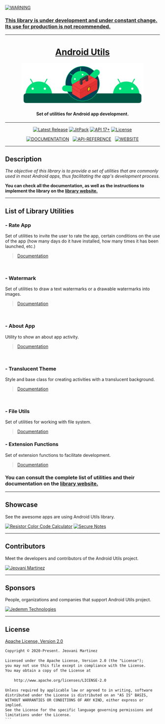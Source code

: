     
<a href="#"><img src="https://img.shields.io/badge/WARNING-blue?style=for-the-badge&label=%20&labelColor=gray&color=yellow&logoColor=FFFFFF" alt="WARNING">

### This library is under development and under constant change. Its use for production is not recommended.

---


<h1 align="center">Android Utils</h2>
<p align="center"><a href="https://jeovanimartinez.github.io/Android-Utils/" target="_blank" rel="noopener noreferrer"><img width="400" src="https://github.com/JeovaniMartinez/Android-Utils/blob/master/resources/introduction.svg" alt="Android Utils Logo"></a></p>
<h4 align="center">Set of utilities for Android app development.</h4>

---

<p align="center">
    <a href="https://github.com/JeovaniMartinez/Android-Utils/releases"><img src="https://img.shields.io/github/v/release/JeovaniMartinez/Android-Utils?color=orange&include_prereleases&style=flat-square" alt="Latest Release"></a>
    <a href="https://jitpack.io/#JeovaniMartinez/Android-Utils"><img src="https://img.shields.io/jitpack/v/github/JeovaniMartinez/Android-Utils?color=blue&style=flat-square" alt="JitPack"></a>
    <a href="#"><img src="https://img.shields.io/badge/API-17%2B-lightgrey?style=flat-square" alt="API 17+"></a>
    <a href="/LICENSE"><img src="https://img.shields.io/github/license/JeovaniMartinez/Android-Utils?style=flat-square" alt="License"></a>
</p>

<p align="center">
<a href="https://jeovanimartinez.github.io/Android-Utils/docs/"><img src="https://img.shields.io/badge/DOCS-DOCUMENTATION-blue?style=for-the-badge&logo=read-the-docs&label=%20&labelColor=3F3F3F&color=008097&logoColor=FFFFFF" alt="DOCUMENTATION"></a>&nbsp;&nbsp;
<a href="https://jeovanimartinez.github.io/Android-Utils/docs/reference/androidutils/index.html"><img src="https://img.shields.io/badge/API-REFERENCE-blue?style=for-the-badge&labelColor=3F3F3F&color=00996F" alt="API-REFERENCE"></a>&nbsp;&nbsp;
    <a href="https://jeovanimartinez.github.io/Android-Utils/"><img src="https://img.shields.io/badge/WEB-WEBSITE-blue?style=for-the-badge&logo=tor-browser&label=%20&labelColor=3F3F3F&color=DA5900&logoColor=FFFFFF" alt="WEBSITE"></a>
<p align="center">

---



## Description

_The objective of this library is to provide a set of utilities that are commonly used in most Android apps, thus facilitating the app's development process._

**You can check all the documentation, as well as the instructions to implement the library on the [library website.](https://jeovanimartinez.github.io/Android-Utils/docs/)**

---

## List of Library Utilities


### - Rate App
Set of utilities to invite the user to rate the app, certain conditions on the use of the app (how many days do it have installed, how many times it has been launched, etc.)

> [Documentation](https://jeovanimartinez.github.io/Android-Utils/docs/utilities/rate-app)

<p align="center">
<img src="https://user-images.githubusercontent.com/38060456/112034155-cf0f9600-8b03-11eb-9c5d-350ceb4255fc.png" alt="">
<img src="https://user-images.githubusercontent.com/38060456/112034170-d0d95980-8b03-11eb-921a-d84db6037494.png" alt="">
</p>




### - Watermark
Set of utilities to draw a text watermarks or a drawable watermarks into images.

> [Documentation](https://jeovanimartinez.github.io/Android-Utils/docs/utilities/watermark)

<p align="center">
<img src="https://user-images.githubusercontent.com/38060456/112035384-19dddd80-8b05-11eb-80f9-ad69ab019ebc.jpeg" alt="">

<img src="https://user-images.githubusercontent.com/38060456/112035396-1cd8ce00-8b05-11eb-8f13-a55d842c30f0.jpg" alt="">
</p>




### - About App
Utility to show an about app activity.

> [Documentation](https://jeovanimartinez.github.io/Android-Utils/docs/utilities/about-app)

<p align="center">
<img src="https://user-images.githubusercontent.com/38060456/112036695-902f0f80-8b06-11eb-9c4f-6b3aee94e053.png" alt="">
</p>



### - Translucent Theme
Style and base class for creating activities with a translucent background.

> [Documentation](https://jeovanimartinez.github.io/Android-Utils/docs/utilities/translucent-theme)

<p align="center">
<img src="https://user-images.githubusercontent.com/38060456/112037796-ba350180-8b07-11eb-9b5c-1ec3b3c8d805.png" alt="">
</p>



### - File Utils
Set of utilities for working with file system.

> [Documentation](https://jeovanimartinez.github.io/Android-Utils/docs/utilities/file-utils)




### - Extension Functions
Set of extension functions to facilitate development.

> [Documentation](https://jeovanimartinez.github.io/Android-Utils/docs/utilities/extension-functions)



### You can consult the complete list of utilities and their documentation on the [library website.](https://jeovanimartinez.github.io/Android-Utils/docs/)


---

## Showcase

See the awesome apps are using Android Utils library.

[<img src="https://user-images.githubusercontent.com/38060456/113607949-7c5bd100-960f-11eb-9f3b-1a0cd8ffebb4.png" alt="Resistor Color Code Calculator">](https://play.google.com/store/apps/details?id=com.jedemm.resistorcalculator)
[<img src="https://user-images.githubusercontent.com/38060456/113640928-25232400-9642-11eb-9d81-013216dd7916.png" alt="Secure Notes">](https://play.google.com/store/apps/details?id=com.jedemm.securenotes)

--- 

## Contributors

Meet the developers and contributors of the Android Utils project.

[<img src="https://user-images.githubusercontent.com/38060456/113641090-83e89d80-9642-11eb-8852-8a278739a5ac.png" alt="Jeovani Martinez">](https://github.com/jeovanimartinez)

---

## Sponsors

People, organizations and companies that support Android Utils project.

[<img src="https://user-images.githubusercontent.com/38060456/113641249-e5a90780-9642-11eb-9af7-8c39d800a79b.png" alt="Jedemm Technologies">](https://jedemm.com/)

---

## License

[Apache License, Version 2.0](/LICENSE)

````
Copyright © 2020-Present. Jeovani Martinez

Licensed under the Apache License, Version 2.0 (the "License");
you may not use this file except in compliance with the License.
You may obtain a copy of the License at

    http://www.apache.org/licenses/LICENSE-2.0

Unless required by applicable law or agreed to in writing, software
distributed under the License is distributed on an "AS IS" BASIS,
WITHOUT WARRANTIES OR CONDITIONS OF ANY KIND, either express or implied.
See the License for the specific language governing permissions and
limitations under the License.
```
